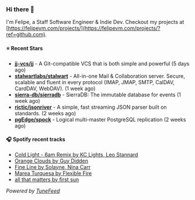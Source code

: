 ### Hi there 👋

I'm Felipe, a Staff Software Engineer & Indie Dev. Checkout my projects at [https://felipevm.com/projects/](https://felipevm.com/projects/?ref=github.com).

#### ⭐ Recent Stars
- **[jj-vcs/jj](https://github.com/jj-vcs/jj)** - A Git-compatible VCS that is both simple and powerful (5 days ago)
- **[stalwartlabs/stalwart](https://github.com/stalwartlabs/stalwart)** - All-in-one Mail &amp; Collaboration server. Secure, scalable and fluent in every protocol (IMAP, JMAP, SMTP, CalDAV, CardDAV, WebDAV). (1 week ago)
- **[sierra-db/sierradb](https://github.com/sierra-db/sierradb)** - SierraDB: The immutable database for events (1 week ago)
- **[rictic/jsonriver](https://github.com/rictic/jsonriver)** - A simple, fast streaming JSON parser built on standards. (2 weeks ago)
- **[pgEdge/spock](https://github.com/pgEdge/spock)** - Logical multi-master PostgreSQL replication (2 weeks ago)

#### 🎧 Spotify recent tracks
- [Cold Light - 6am Remix by KC Lights, Leo Stannard](https://open.spotify.com/track/6BRsln8RDWDl91YmJpCYxY)
- [Orange Clouds by Guy Didden](https://open.spotify.com/track/3v8CbIi4uBw6O1F2D7PWuu)
- [Fine Line by Solayne, Nina Carr](https://open.spotify.com/track/1Zs00RxHcTA6BhoGSm7tI0)
- [Marea Turquesa by Flexible Fire](https://open.spotify.com/track/4S0GJba78XTTYMDChLvTjc)
- [all that matters by first sun](https://open.spotify.com/track/1g2ae8JoYgPuYN13mqks54)

_Powered by [TuneFeed](https://tunefeed.app?ref=github.com)_
